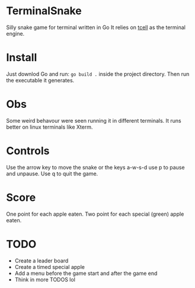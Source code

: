 # TerminalSnake
Silly snake game for terminal written in Go
It relies on [tcell](https://github.com/gdamore/tcell) as the terminal engine.

# Install
Just downlod Go and run: `go build .` inside the project directory. Then run the executable it generates.

# Obs
Some weird behavour were seen running it in different terminals. It runs better on linux terminals like Xterm.

# Controls
Use the arrow key to move the snake or the keys a-w-s-d
use p to pause and unpause. Use q to quit the game.

# Score
One point for each apple eaten. Two point for each special (green) apple eaten.

# TODO
- Create a leader board
- Create a timed special apple
- Add a menu before the game start and after the game end
- Think in more TODOS lol